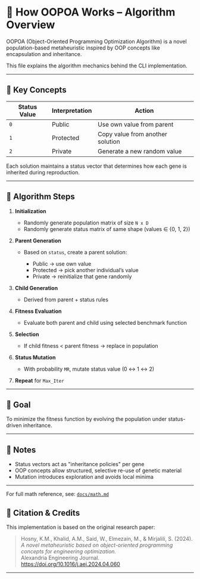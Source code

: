 # 🧠 How OOPOA Works – Algorithm Overview

OOPOA (Object-Oriented Programming Optimization Algorithm) is a novel population-based metaheuristic inspired by OOP concepts like encapsulation and inheritance.

This file explains the algorithm mechanics behind the CLI implementation.

---

## 🧬 Key Concepts

| Status Value | Interpretation | Action                           |
| ------------ | -------------- | -------------------------------- |
| `0`          | Public         | Use own value from parent        |
| `1`          | Protected      | Copy value from another solution |
| `2`          | Private        | Generate a new random value      |

Each solution maintains a status vector that determines how each gene is inherited during reproduction.

---

## 🔁 Algorithm Steps

1. **Initialization**

   * Randomly generate population matrix of size `N x D`
   * Randomly generate status matrix of same shape (values ∈ {0, 1, 2})

2. **Parent Generation**

   * Based on `status`, create a parent solution:

     * Public → use own value
     * Protected → pick another individual’s value
     * Private → reinitialize that gene randomly

3. **Child Generation**

   * Derived from parent + status rules

4. **Fitness Evaluation**

   * Evaluate both parent and child using selected benchmark function

5. **Selection**

   * If child fitness < parent fitness → replace in population

6. **Status Mutation**

   * With probability `MR`, mutate status value (0 ↔ 1 ↔ 2)

7. **Repeat** for `Max_Iter`

---

## 🎯 Goal

To minimize the fitness function by evolving the population under status-driven inheritance.

---

## 📌 Notes

* Status vectors act as "inheritance policies" per gene
* OOP concepts allow structured, selective re-use of genetic material
* Mutation introduces exploration and avoids local minima

---

For full math reference, see: [`docs/math.md`](math.md)

## 🧾 Citation & Credits

This implementation is based on the original research paper:

> Hosny, K.M., Khalid, A.M., Said, W., Elmezain, M., & Mirjalili, S. (2024).  
> *A novel metaheuristic based on object-oriented programming concepts for engineering optimization.*  
> Alexandria Engineering Journal. https://doi.org/10.1016/j.aej.2024.04.060

---

